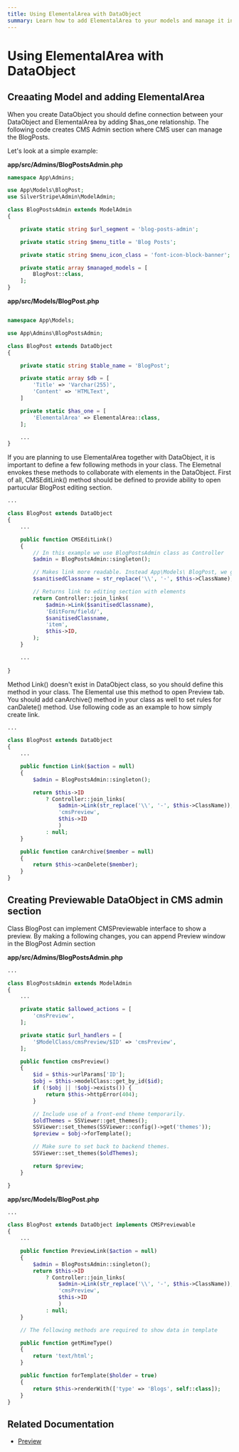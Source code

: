 ```yaml
---
title: Using ElementalArea with DataObject
summary: Learn how to add ElementalArea to your models and manage it in ModalAdmin
---
```


# Using ElementalArea with DataObject

## Creaating Model and adding ElementalArea

When you create DataObject you should define connection between your DataObject and ElementalArea by adding $has_one relationship.
The following code creates CMS Admin section where CMS user can manage the BlogPosts.

Let's look at a simple example:

**app/src/Admins/BlogPostsAdmin.php**

```php
namespace App\Admins;

use App\Models\BlogPost;
use SilverStripe\Admin\ModelAdmin;

class BlogPostsAdmin extends ModelAdmin
{

    private static string $url_segment = 'blog-posts-admin';

    private static string $menu_title = 'Blog Posts';

    private static string $menu_icon_class = 'font-icon-block-banner';

    private static array $managed_models = [
        BlogPost::class,
    ];
}
```

**app/src/Models/BlogPost.php**

```php

namespace App\Models;

use App\Admins\BlogPostsAdmin;

class BlogPost extends DataObject
{

    private static string $table_name = 'BlogPost';

    private static array $db = [
        'Title' => 'Varchar(255)',
        'Content' => 'HTMLText',
    ]

    private static $has_one = [
        'ElementalArea' => ElementalArea::class,
    ];

    ...
}
 ```

If you are planning to use ElementalArea together with DataObject, it is important to define a few following methods in your class.
The Elemetnal envokes these methods to collaborate with elements in the DataObject.
First of all, CMSEditLink() method should be defined to provide ability to open partucular BlogPost editing section.

```php
...

class BlogPost extends DataObject
{
    ...

    public function CMSEditLink()
    {
        // In this example we use BlogPostsAdmin class as Controller
        $admin = BlogPostsAdmin::singleton();

        // Makes link more readable. Instead App\Models\ BlogPost, we get App-Models-BlogPost
        $sanitisedClassname = str_replace('\\', '-', $this->ClassName);

        // Returns link to editing section with elements
        return Controller::join_links(
            $admin->Link($sanitisedClassname),
            'EditForm/field/',
            $sanitisedClassname,
            'item',
            $this->ID,
        );
    }

    ...
    
}

```

Method Link() doesn't exist in DataObject class, so you should define this method in your class. The Elemental use this method to open Preview tab.
You should add canArchive() method in your class as well to set rules for canDalete() method.
Use following code as an example to how simply create link.

```php
...

class BlogPost extends DataObject
{
    ...

    public function Link($action = null)
    {
        $admin = BlogPostsAdmin::singleton();

        return $this->ID
            ? Controller::join_links(
                $admin->Link(str_replace('\\', '-', $this->ClassName)),
                'cmsPreview',
                $this->ID
                )
            : null;
    }

    public function canArchive($member = null)
    {
        return $this->canDelete($member);
    }
}

```

## Creating Previewable DataObject in CMS admin section

Class BlogPost can implement CMSPreviewable interface to show a preview.
By making a following changes, you can append Preview window in the BlogPost Admin section

**app/src/Admins/BlogPostsAdmin.php**

```php
...

class BlogPostsAdmin extends ModelAdmin
{
    ...

    private static $allowed_actions = [
        'cmsPreview',
    ];

    private static $url_handlers = [
        '$ModelClass/cmsPreview/$ID' => 'cmsPreview',
    ];

    public function cmsPreview()
    {
        $id = $this->urlParams['ID'];
        $obj = $this->modelClass::get_by_id($id);
        if (!$obj || !$obj->exists()) {
            return $this->httpError(404);
        }

        // Include use of a front-end theme temporarily.
        $oldThemes = SSViewer::get_themes();
        SSViewer::set_themes(SSViewer::config()->get('themes'));
        $preview = $obj->forTemplate();

        // Make sure to set back to backend themes.
        SSViewer::set_themes($oldThemes);

        return $preview;
    }

}

```

**app/src/Models/BlogPost.php**

```php
...

class BlogPost extends DataObject implements CMSPreviewable
{
    ...

    public function PreviewLink($action = null)
    {
        $admin = BlogPostsAdmin::singleton();
        return $this->ID
            ? Controller::join_links(
                $admin->Link(str_replace('\\', '-', $this->ClassName)),
                'cmsPreview',
                $this->ID
                )
            : null;
    }

    // The following methods are required to show data in template

    public function getMimeType()
    {
        return 'text/html';
    }

    public function forTemplate($holder = true)
    {
        return $this->renderWith(['type' => 'Blogs', self::class]);
    }
}

```

## Related Documentation

* [Preview](/developer_guides/customising_the_admin_interface/preview/)